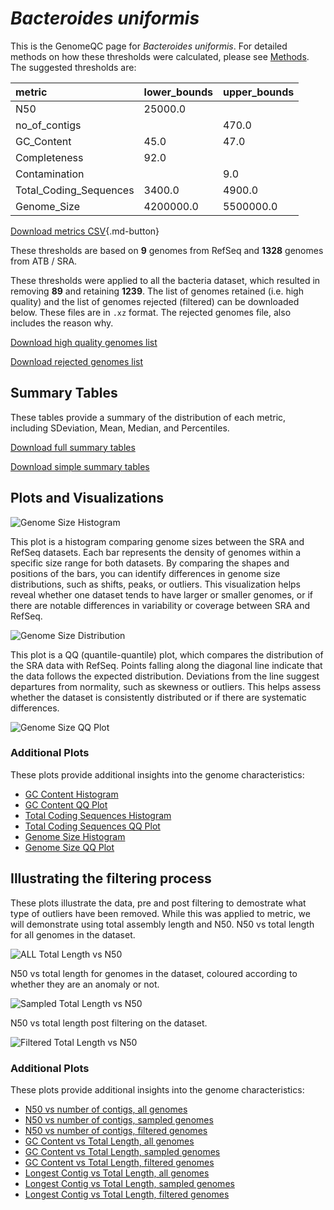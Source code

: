 # *Bacteroides uniformis*

This is the GenomeQC page for *Bacteroides uniformis*. For detailed methods on how these thresholds were calculated, please see [Methods](../../methods.md).
The suggested thresholds are: 

| metric                 | lower_bounds   | upper_bounds   |
|:-----------------------|:---------------|:---------------|
| N50                    | 25000.0        |                |
| no_of_contigs          |                | 470.0          |
| GC_Content             | 45.0           | 47.0           |
| Completeness           | 92.0           |                |
| Contamination          |                | 9.0            |
| Total_Coding_Sequences | 3400.0         | 4900.0         |
| Genome_Size            | 4200000.0      | 5500000.0      |

[Download metrics CSV](Bacteroides_uniformis_metrics.csv){.md-button}


These thresholds are based on **9** genomes from RefSeq and **1328** genomes from ATB / SRA.

These thresholds were applied to all the bacteria dataset, which resulted in removing **89** and retaining **1239**.
The list of genomes retained (i.e. high quality) and the list of genomes rejected (filtered) can be downloaded below. These files are in `.xz` format. The rejected genomes file, also includes the reason why.

[Download high quality genomes list](Bacteroides_uniformis_high_quality_genomes.csv.xz)


[Download rejected genomes list](Bacteroides_uniformis_filtered_out_genomes.csv.xz)



## Summary Tables
These tables provide a summary of the distribution of each metric, including SDeviation, Mean, Median, and Percentiles.

[Download full summary tables](summary.csv)

[Download simple summary tables](selected_summary.csv)

## Plots and Visualizations

![Genome Size Histogram](Genome_Size_refseq_histogram_kde.png)

This plot is a histogram comparing genome sizes between the SRA and RefSeq datasets. Each bar represents the density of genomes within a specific size range for both datasets. By comparing the shapes and positions of the bars, you can identify differences in genome size distributions, such as shifts, peaks, or outliers. This visualization helps reveal whether one dataset tends to have larger or smaller genomes, or if there are notable differences in variability or coverage between SRA and RefSeq.

![Genome Size Distribution](Genome_Size_refseq_histogram_kde.png)

This plot is a QQ (quantile-quantile) plot, which compares the distribution of the SRA data with RefSeq. Points falling along the diagonal line indicate that the data follows the expected distribution. Deviations from the line suggest departures from normality, such as skewness or outliers. This helps assess whether the dataset is consistently distributed or if there are systematic differences.

![Genome Size QQ Plot](Genome_Size_refseq_qqplot.png)

### Additional Plots

These plots provide additional insights into the genome characteristics:

- [GC Content Histogram](GC_Content_refseq_histogram_kde.png)
- [GC Content QQ Plot](GC_Content_refseq_qqplot.png)
- [Total Coding Sequences Histogram](Total_Coding_Sequences_refseq_histogram_kde.png)
- [Total Coding Sequences QQ Plot](Total_Coding_Sequences_refseq_qqplot.png)
- [Genome Size Histogram](Genome_Size_refseq_histogram_kde.png)
- [Genome Size QQ Plot](Genome_Size_refseq_qqplot.png)
## Illustrating the filtering process
These plots illustrate the data, pre and post filtering to demostrate what type of outliers have been removed. While this was applied to metric, we will demonstrate using total assembly length and N50.
N50 vs total length for all genomes in the dataset.

![ALL Total Length vs N50](Bacteroides_uniformis_all_total_length_N50.png)

N50 vs total length for genomes in the dataset, coloured according to whether they are an anomaly or not.

![Sampled Total Length vs N50](Bacteroides_uniformis_sample_total_length_N50.png)

N50 vs total length post filtering on the dataset.

![Filtered Total Length vs N50](Bacteroides_uniformis_filt_total_length_N50.png)

### Additional Plots

These plots provide additional insights into the genome characteristics:

- [N50 vs number of contigs, all genomes](Bacteroides_uniformis_all_N50_number.png)
- [N50 vs number of contigs, sampled genomes](Bacteroides_uniformis_sample_N50_number.png)
- [N50 vs number of contigs, filtered genomes](Bacteroides_uniformis_filt_N50_number.png)
- [GC Content vs Total Length, all genomes](Bacteroides_uniformis_all_total_length_GC_Content.png)
- [GC Content vs Total Length, sampled genomes](Bacteroides_uniformis_sample_total_length_GC_Content.png)
- [GC Content vs Total Length, filtered genomes](Bacteroides_uniformis_filt_total_length_GC_Content.png)
- [Longest Contig vs Total Length, all genomes](Bacteroides_uniformis_all_total_length_longest.png)
- [Longest Contig vs Total Length, sampled genomes](Bacteroides_uniformis_sample_total_length_longest.png)
- [Longest Contig vs Total Length, filtered genomes](Bacteroides_uniformis_filt_total_length_longest.png)
